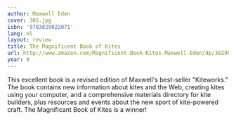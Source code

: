```yaml
---
author: Maxwell Eden
cover: 305.jpg
isbn: '9783829022071'
lang: nl
layout: review
title: The Magnificent Book of Kites
url: http://www.amazon.com/Magnificent-Book-Kites-Maxwell-Eden/dp/3829022077?SubscriptionId=0VMG0VFGBMRWVRA58R02&tag=ldvd-20&linkCode=xm2&camp=2025&creative=165953&creativeASIN=3829022077
year: 0
---
```

This excellent book is a revised edition of Maxwell's best-seller "Kiteworks."  The book contains new information about kites and the Web, creating kites using your computer, and a comprehensive materials  directory for kite builders, plus resources and events about the new sport  of kite-powered craft.  The Magnificant Book of Kites is a winner!
